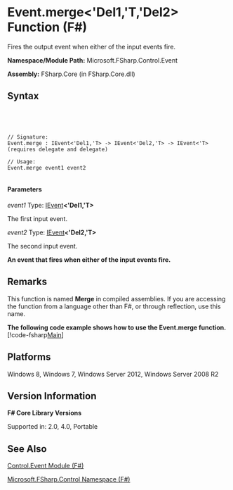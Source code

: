 # Event.merge<'Del1,'T,'Del2> Function (F#)

Fires the output event when either of the input events fire.

**Namespace/Module Path:** Microsoft.FSharp.Control.Event

**Assembly:** FSharp.Core (in FSharp.Core.dll)


## Syntax



```




// Signature:
Event.merge : IEvent<'Del1,'T> -> IEvent<'Del2,'T> -> IEvent<'T> (requires delegate and delegate)

// Usage:
Event.merge event1 event2


```





#### Parameters
*event1*
Type: [IEvent](http://msdn.microsoft.com/en-us/library/8dbca0df-f8a1-40bd-8d50-aa26f6a8b862)**&lt;'Del1,'T&gt;**


The first input event.


*event2*
Type: [IEvent](http://msdn.microsoft.com/en-us/library/8dbca0df-f8a1-40bd-8d50-aa26f6a8b862)**&lt;'Del2,'T&gt;**


The second input event.



**An event that fires when either of the input events fire.**
## Remarks
This function is named **Merge** in compiled assemblies. If you are accessing the function from a language other than F#, or through reflection, use this name.

**The following code example shows how to use the Event.merge function.**
[!code-fsharp[Main](snippets/fsevents/snippet5.fs)]
## Platforms
Windows 8, Windows 7, Windows Server 2012, Windows Server 2008 R2


## Version Information
**F# Core Library Versions**

Supported in: 2.0, 4.0, Portable




## See Also
[Control.Event Module &#40;F&#35;&#41;](Control.Event-Module-%5BFSharp%5D.md)

[Microsoft.FSharp.Control Namespace &#40;F&#35;&#41;](Microsoft.FSharp.Control-Namespace-%5BFSharp%5D.md)

